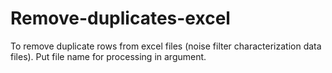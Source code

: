 # Remove-duplicates-excel
To remove duplicate rows from excel files (noise filter characterization data files).
Put file name for processing in argument.
